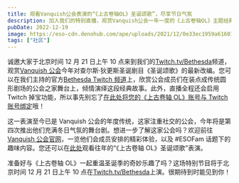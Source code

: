 ```yaml
---
title: 观看Vanquish公会表演的“《上古卷轴OL》圣诞颂歌”，尽享节日气氛
description: 加入我们的特别直播，观赏Vanquish公会一年一度的《上古卷轴OL》主题经典圣诞表演！
pubDate: 2022-12-19
image: https://eso-cdn.denohub.com/ape/uploads/2021/12/0e33ec1959a61601537cf8e2ff0ff6c9.jpg
tags: ["社区"]
---
```


诚邀大家于北京时间 12 月 21 日上午 10
点来到我们的[Twitch.tv/Bethesda](https://www.twitch.tv/bethesda)频道，观赏[Vanquish 公会](https://vanquishguild.com/)今年对查尔斯·狄更斯圣诞剧目《圣诞颂歌》的最新改编。您可以在我们主持的官方[Bethesda Twitch 频道](https://www.twitch.tv/bethesda)上，欣赏公会成员们在装点成传统圆形剧场的公会之家舞台上，倾情演绎这段经典故事。此外，直播全程还会启用
Twitch
掉宝功能，所以事先别忘了[在此处将您的《上古卷轴 OL》账号与 Twitch 账号绑定](https://help-zh-cn.elderscrollsonline.com/app/answers/detail/a_id/56542/kw/twitch)哦！

这一表演至今已是 Vanquish
公会的年度传统，这家注重社交的公会，今年将是第四次推出他们充满冬日气氛的舞台剧。想进一步了解这家公会吗？欢迎前往[Vanquish 公会官网](https://vanquishguild.com/)，一览他们会成员安排的精彩体验，以及
#ESOFam 话题下的趣味内容。您还可以在[此处](https://www.youtube.com/watch?v=P-6qVjmyJfc)观看往年的“《上古卷轴
OL》圣诞颂歌”表演。

准备好与《上古卷轴 OL》一起重温圣诞季的奇妙乐趣了吗？这场特别节目将于北京时间 12 月 21 日上午 10
点在[Twitch.tv/Bethesda](https://www.twitch.tv/bethesda)上演。很期待到时能见到你！
